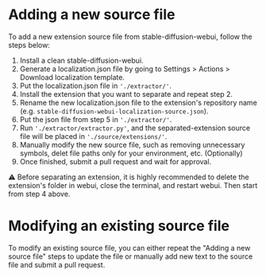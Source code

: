 # Adding a new source file

To add a new extension source file from stable-diffusion-webui, follow the steps below:

1. Install a clean stable-diffusion-webui.
2. Generate a localization.json file by going to Settings > Actions > Download localization template.
3. Put the localization.json file in `'./extractor/'`.
4. Install the extension that you want to separate and repeat step 2.
5. Rename the new localization.json file to the extension's repository name (e.g. `stable-diffusion-webui-localization-source.json`).
6. Put the json file from step 5 in `'./extractor/'`.
7. Run `'./extractor/extractor.py'`, and the separated-extension source file will be placed in `'./source/extensions/'`.
8. Manually modify the new source file, such as removing unnecessary symbols, delet file paths only for your environment, etc. (Optionally)
9. Once finished, submit a pull request and wait for approval.

⚠️ Before separating an extension, it is highly recommended to delete the extension's folder in webui, close the terminal, and restart webui. Then start from step 4 above.

# Modifying an existing source file

To modify an existing source file, you can either repeat the "Adding a new source file" steps to update the file or manually add new text to the source file and submit a pull request.